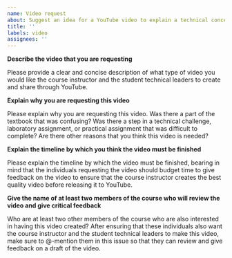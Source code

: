 ```yaml
---
name: Video request
about: Suggest an idea for a YouTube video to explain a technical concept
title: ''
labels: video
assignees: ''
---
```


<!-- IMPORTANT: Please provide all of the requested information or the student
technical leaders and the course instructor will not be able to most effectively
help you to resolve this issue. -->

**Describe the video that you are requesting**

<!-- Please replace all of the text below this bold header. -->

Please provide a clear and concise description of what type of video you would
like the course instructor and the student technical leaders to create and share
through YouTube.

**Explain why you are requesting this video**

<!-- Please replace all of the text below this bold header. -->

Please explain why you are requesting this video. Was there a part of the
textbook that was confusing? Was there a step in a technical challenge,
laboratory assignment, or practical assignment that was difficult to complete?
Are there other reasons that you think this video is needed?

**Explain the timeline by which you think the video must be finished**

<!-- Please replace all of the text below this bold header. -->

Please explain the timeline by which the video must be finished, bearing in mind
that the individuals requesting the video should budget time to give feedback on
the video to ensure that the course instructor creates the best quality video
before releasing it to YouTube.

**Give the name of at least two members of the course who will review
the video and give critical feedback**

<!-- Please replace all of the text below this bold header. -->

Who are at least two other members of the course who are also interested in
having this video created? After ensuring that these individuals also want the
course instructor and the student technical leaders to make this video, make
sure to @-mention them in this issue so that they can review and give feedback
on a draft of the video.
